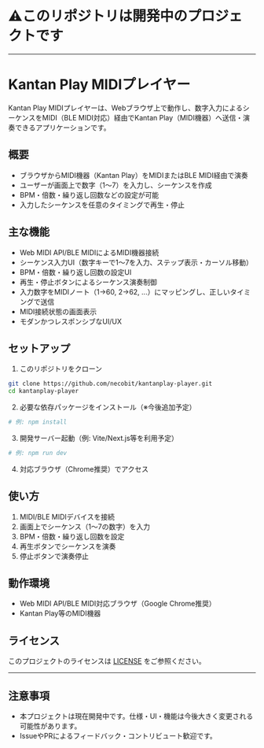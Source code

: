 # ⚠️このリポジトリは開発中のプロジェクトです

---

# Kantan Play MIDIプレイヤー

Kantan Play MIDIプレイヤーは、Webブラウザ上で動作し、数字入力によるシーケンスをMIDI（BLE MIDI対応）経由でKantan Play（MIDI機器）へ送信・演奏できるアプリケーションです。

## 概要

- ブラウザからMIDI機器（Kantan Play）をMIDIまたはBLE MIDI経由で演奏
- ユーザーが画面上で数字（1〜7）を入力し、シーケンスを作成
- BPM・倍数・繰り返し回数などの設定が可能
- 入力したシーケンスを任意のタイミングで再生・停止

## 主な機能

- Web MIDI API/BLE MIDIによるMIDI機器接続
- シーケンス入力UI（数字キーで1〜7を入力、ステップ表示・カーソル移動）
- BPM・倍数・繰り返し回数の設定UI
- 再生・停止ボタンによるシーケンス演奏制御
- 入力数字をMIDIノート（1→60, 2→62, ...）にマッピングし、正しいタイミングで送信
- MIDI接続状態の画面表示
- モダンかつレスポンシブなUI/UX

## セットアップ

1. このリポジトリをクローン

```sh
git clone https://github.com/necobit/kantanplay-player.git
cd kantanplay-player
```

2. 必要な依存パッケージをインストール（※今後追加予定）

```sh
# 例: npm install
```

3. 開発サーバー起動（例: Vite/Next.js等を利用予定）

```sh
# 例: npm run dev
```

4. 対応ブラウザ（Chrome推奨）でアクセス

## 使い方

1. MIDI/BLE MIDIデバイスを接続
2. 画面上でシーケンス（1〜7の数字）を入力
3. BPM・倍数・繰り返し回数を設定
4. 再生ボタンでシーケンスを演奏
5. 停止ボタンで演奏停止

## 動作環境

- Web MIDI API/BLE MIDI対応ブラウザ（Google Chrome推奨）
- Kantan Play等のMIDI機器

## ライセンス

このプロジェクトのライセンスは [LICENSE](./LICENSE) をご参照ください。

---

## 注意事項

- 本プロジェクトは現在開発中です。仕様・UI・機能は今後大きく変更される可能性があります。
- IssueやPRによるフィードバック・コントリビュート歓迎です。
